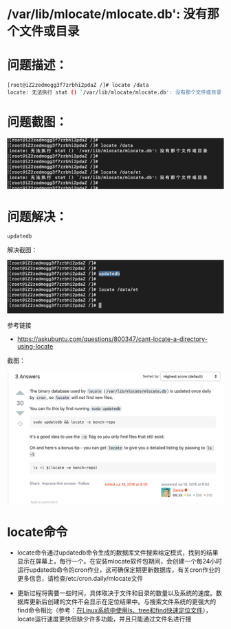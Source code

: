 # /var/lib/mlocate/mlocate.db': 没有那个文件或目录

# 问题描述：

```bash
[root@iZ2zedmogg3f7zrbhi2pdaZ /]# locate /data
locate: 无法执行 stat () `/var/lib/mlocate/mlocate.db': 没有那个文件或目录
```

# 问题截图：

![image-20220411215931223](images/image-20220411215931223.png)

# 问题解决：

```
updatedb
```

解决截图：

![image-20220411215921486](images/image-20220411215921486.png)

参考链接

- https://askubuntu.com/questions/800347/cant-locate-a-directory-using-locate

截图：

![image-20220411221859754](images/image-20220411221859754.png)



# locate命令

- locate命令通过updatedb命令生成的数据库文件搜索给定模式，找到的结果显示在屏幕上，每行一个。在安装mlocate软件包期间，会创建一个每24小时运行updatedb命令的cron作业，这可确保定期更新数据库，有关cron作业的更多信息，请检查/etc/cron.daily/mlocate文件

- 更新过程将需要一些时间，具体取决于文件和目录的数量以及系统的速度。数据库更新后创建的文件不会显示在定位结果中。与搜索文件系统的更强大的find命令相比（参考：[在Linux系统中使用ls、tree和find快速定位文件](https://ywnz.com/linuxml/3628.html)），locate运行速度更快但缺少许多功能，并且只能通过文件名进行搜

  

  